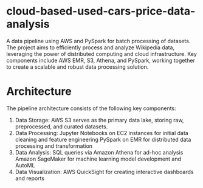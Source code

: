 # cloud-based-used-cars-price-data-analysis
A data pipeline using AWS and PySpark for batch processing of datasets. The project aims to efficiently process and analyze Wikipedia data, leveraging the power of distributed computing and cloud infrastructure. Key components include AWS EMR, S3, Athena, and PySpark, working together to create a scalable and robust data processing solution.


# Architecture
The pipeline architecture consists of the following key components:
1. Data Storage: AWS S3 serves as the primary data lake, storing raw, preprocessed, and curated datasets.
2. Data Processing:
Jupyter Notebooks on EC2 instances for initial data cleaning and feature engineering
PySpark on EMR for distributed data processing and transformation
3. Data Analysis:
SQL queries via Amazon Athena for ad-hoc analysis
Amazon SageMaker for machine learning model development and AutoML
4. Data Visualization:
AWS QuickSight for creating interactive dashboards and reports
